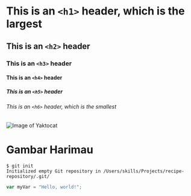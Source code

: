 # This is an `<h1>` header, which is the largest
## This is an `<h2>` header
### This is an `<h3>` header
#### This is an `<h4>` header
##### This is an `<h5>` header
###### This is an `<h6>` header, which is the smallest

![Image of Yaktocat](https://octodex.github.com/images/yaktocat.png)
# Gambar Harimau

```
$ git init
Initialized empty Git repository in /Users/skills/Projects/recipe-repository/.git/
```

``` javascript
var myVar = "Hello, world!";
```
